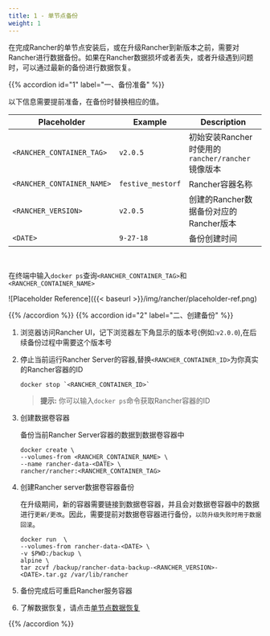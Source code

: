 ```yaml
---
title: 1 - 单节点备份
weight: 1
---
```


在完成Rancher的单节点安装后，或在升级Rancher到新版本之前，需要对Rancher进行数据备份。如果在Rancher数据损坏或者丢失，或者升级遇到问题时，可以通过最新的备份进行数据恢复。

{{% accordion id="1" label="一、备份准备" %}}

以下信息需要提前准备，在备份时替换相应的值。

| Placeholder                | Example                    | Description                                               |
| -------------------------- | -------------------------- | --------------------------------------------------------- |
| `<RANCHER_CONTAINER_TAG>`  | `v2.0.5`                   | 初始安装Rancher时使用的`rancher/rancher`镜像版本|
| `<RANCHER_CONTAINER_NAME>` | `festive_mestorf`          | Rancher容器名称                       |
| `<RANCHER_VERSION>`        | `v2.0.5`                   |创建的Rancher数据备份对应的Rancher版本|
| `<DATE>`                   | `9-27-18`                  | 备份创建时间   |
<br/>

在终端中输入`docker ps`查询`<RANCHER_CONTAINER_TAG>`和`<RANCHER_CONTAINER_NAME>`

![Placeholder Reference]({{< baseurl >}}/img/rancher/placeholder-ref.png)

{{% /accordion %}}
{{% accordion id="2" label="二、创建备份" %}}

1. 浏览器访问Rancher UI，记下浏览器左下角显示的版本号(例如:`v2.0.0`),在后续备份过程中需要这个版本号

2. 停止当前运行Rancher Server的容器,替换`<RANCHER_CONTAINER_ID>`为你真实的Rancher容器的ID

    ```
    docker stop `<RANCHER_CONTAINER_ID>`
    ```

    >**提示:** 你可以输入`docker ps`命令获取Rancher容器的ID

3. 创建数据卷容器

    备份当前Rancher Server容器的数据到数据卷容器中

    ```
    docker create \
    --volumes-from <RANCHER_CONTAINER_NAME> \
    --name rancher-data-<DATE> \
    rancher/rancher:<RANCHER_CONTAINER_TAG>
    ```

4. 创建Rancher server数据卷容器备份

    在升级期间，新的容器需要链接到数据卷容器，并且会对数据卷容器中的数据进行`更新/更改`。因此，需要提前对数据卷容器进行备份，`以防升级失败时用于数据回滚`。

    ```
    docker run  \
    --volumes-from rancher-data-<DATE> \
    -v $PWD:/backup \
    alpine \
    tar zcvf /backup/rancher-data-backup-<RANCHER_VERSION>-<DATE>.tar.gz /var/lib/rancher

    ```
5. 备份完成后可重启Rancher服务容器

6. 了解数据恢复，请点击[单节点数据恢复](../../restorations/single-node-restoration/)

{{% /accordion %}}